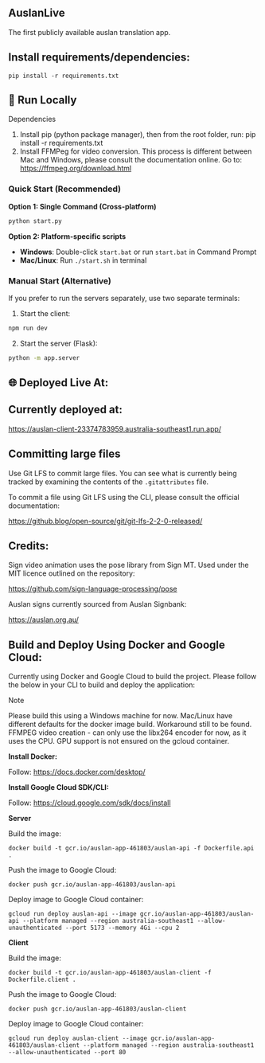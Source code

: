 ## AuslanLive

The first publicly available auslan translation app.

## Install requirements/dependencies:

`pip install -r requirements.txt`

## 🚀 Run Locally
Dependencies

1. Install pip (python package manager), then from the root folder, run: pip install -r requirements.txt
2. Install FFMPeg for video conversion. This process is different between Mac and Windows, please consult the documentation online. Go to: https://ffmpeg.org/download.html

### Quick Start (Recommended)

**Option 1: Single Command (Cross-platform)**
```bash
python start.py
```

**Option 2: Platform-specific scripts**
- **Windows**: Double-click `start.bat` or run `start.bat` in Command Prompt
- **Mac/Linux**: Run `./start.sh` in terminal

### Manual Start (Alternative)

If you prefer to run the servers separately, use two separate terminals:

1. Start the client:
```bash
npm run dev
```

2. Start the server (Flask):
```bash
python -m app.server
```

## 🌐 Deployed Live At:
## Currently deployed at:

https://auslan-client-23374783959.australia-southeast1.run.app/

## Committing large files 
Use Git LFS to commit large files. You can see what is currently being tracked by examining the contents of the `.gitattributes` file.

To commit a file using Git LFS using the CLI, please consult the official documentation:

https://github.blog/open-source/git/git-lfs-2-2-0-released/

## Credits:
Sign video animation uses the pose library from Sign MT. Used under the MIT licence outlined on the repository:

https://github.com/sign-language-processing/pose

Auslan signs currently sourced from Auslan Signbank:

https://auslan.org.au/

## Build and Deploy Using Docker and Google Cloud:

Currently using Docker and Google Cloud to build the project. Please follow the below in your CLI to build and deploy the application:

> [!NOTE]
> Please build this using a Windows machine for now. Mac/Linux have different defaults for the docker image build. Workaround still to be found.
> FFMPEG video creation - can only use the libx264 encoder for now, as it uses the CPU. GPU support is not ensured on the gcloud container.

**Install Docker:**

Follow: https://docs.docker.com/desktop/

**Install Google Cloud SDK/CLI:**

Follow: https://cloud.google.com/sdk/docs/install

**Server**

Build the image:

`docker build -t gcr.io/auslan-app-461803/auslan-api -f Dockerfile.api .`

Push the image to Google Cloud:

`docker push gcr.io/auslan-app-461803/auslan-api`

Deploy image to Google Cloud container:

`gcloud run deploy auslan-api --image gcr.io/auslan-app-461803/auslan-api --platform managed --region australia-southeast1 --allow-unauthenticated --port 5173 --memory 4Gi --cpu 2`

**Client**

Build the image:

`docker build -t gcr.io/auslan-app-461803/auslan-client -f Dockerfile.client .`

Push the image to Google Cloud:

`docker push gcr.io/auslan-app-461803/auslan-client`

Deploy image to Google Cloud container:

`gcloud run deploy auslan-client --image gcr.io/auslan-app-461803/auslan-client --platform managed --region australia-southeast1 --allow-unauthenticated --port 80`